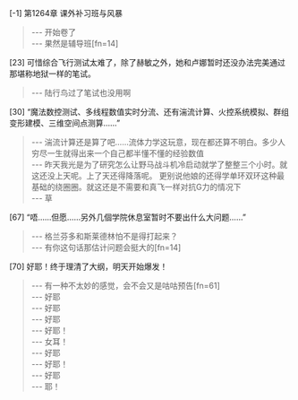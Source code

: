 
[-1] 第1264章 课外补习班与风暴
>--- 开始卷了<br>
>--- 果然是辅导班[fn=14]<br>

[23] 可惜综合飞行测试太难了，除了赫敏之外，她和卢娜暂时还没办法完美通过那堪称地狱一样的笔试。
>--- 陆行鸟过了笔试也没用啊<br>

[30] “魔法数控测试、多线程数值实时分流、还有湍流计算、火控系统模拟、群组变形建模、三维空间点测算……”
>--- 湍流计算还是算了吧……流体力学这玩意，现在都还算不明白。多少人穷尽一生就得出来一个自己都半懂不懂的经验数值<br>
>--- 昨天我光是为了研究怎么让野马战斗机冷启动就学了整整三个小时。就这还没上天呢。上了天还得降落呢。
更别说他娘的还得学单环双环这种最基础的绕圈圈。就这还是不需要和真飞一样对抗G力的情况下<br>
>--- 草<br>

[67] “唔……但愿……另外几個学院休息室暂时不要出什么大问题……”
>--- 格兰芬多和斯莱德林怕不是得打起来？<br>
>--- 有你这句话那估计问题会挺大的[fn=14]<br>

[70] 好耶！终于理清了大纲，明天开始爆发！
>--- 有一种不太妙的感觉，会不会又是咕咕预告[fn=61]<br>
>--- 好耶<br>
>--- 好耶<br>
>--- 好耶<br>
>--- 好耶！<br>
>--- 女耳！<br>
>--- 好耶<br>
>--- 好耶！<br>
>--- 好耶<br>
>--- 耶！<br>
